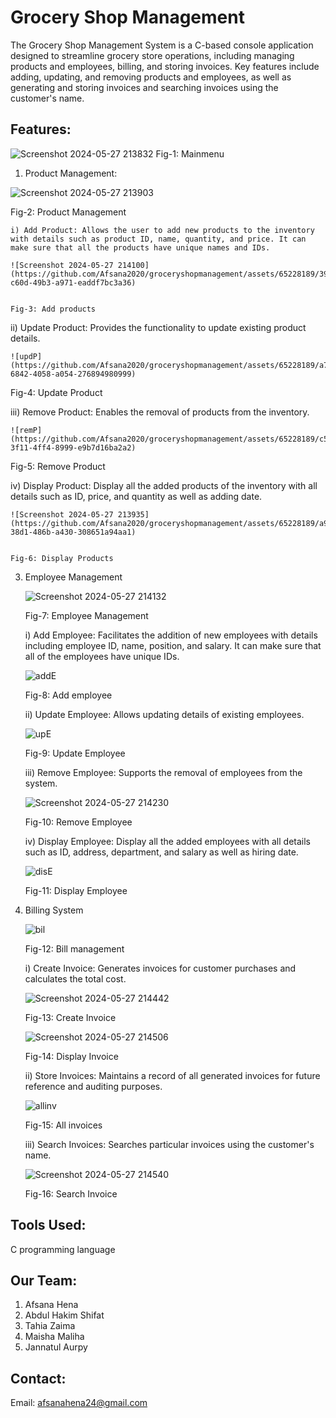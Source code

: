 
# Grocery Shop Management
The Grocery Shop Management System is a C-based console application designed to streamline grocery store operations, including managing products and employees, billing, and storing invoices. Key features include adding, updating, and removing products and employees, as well as generating and storing invoices and searching invoices using the customer's name.




## Features:

![Screenshot 2024-05-27 213832](https://github.com/Afsana2020/groceryshopmanagement/assets/65228189/f1ec75e4-2e19-44a7-ad3b-5e9f64fcae74)
Fig-1: Mainmenu

1. Product Management:

![Screenshot 2024-05-27 213903](https://github.com/Afsana2020/groceryshopmanagement/assets/65228189/95a7100f-e0c9-43af-9d1d-d17aa54b9629)


Fig-2: Product Management

    i) Add Product: Allows the user to add new products to the inventory with details such as product ID, name, quantity, and price. It can make sure that all the products have unique names and IDs.

    ![Screenshot 2024-05-27 214100](https://github.com/Afsana2020/groceryshopmanagement/assets/65228189/395f564d-c60d-49b3-a971-eaddf7bc3a36)


    Fig-3: Add products

   ii) Update Product: Provides the functionality to update existing product details.

    ![updP](https://github.com/Afsana2020/groceryshopmanagement/assets/65228189/a72a28f7-6842-4058-a054-276894980999)

   Fig-4: Update Product

   iii) Remove Product: Enables the removal of products from the inventory.

    ![remP](https://github.com/Afsana2020/groceryshopmanagement/assets/65228189/c58deaf3-3f11-4ff4-8999-e9b7d16ba2a2)

    
   Fig-5: Remove Product
   
   iv) Display Product: Display all the added products of the inventory with all details such as ID, price, and quantity as well as adding date.

    ![Screenshot 2024-05-27 213935](https://github.com/Afsana2020/groceryshopmanagement/assets/65228189/a9c99e21-38d1-486b-a430-308651a94aa1)

    
    Fig-6: Display Products

3. Employee Management

    ![Screenshot 2024-05-27 214132](https://github.com/Afsana2020/groceryshopmanagement/assets/65228189/e4b8156b-27fe-43dc-bd00-f5c739e64459)

    
    Fig-7: Employee Management 

   i) Add Employee: Facilitates the addition of new employees with details including employee ID, name, position, and salary. It can make sure that all of the employees have unique IDs.

    ![addE](https://github.com/Afsana2020/groceryshopmanagement/assets/65228189/b0527cfc-1275-4ffa-b937-6af10905cdbe)


    Fig-8: Add employee

   ii) Update Employee: Allows updating details of existing employees.

    ![upE](https://github.com/Afsana2020/groceryshopmanagement/assets/65228189/7f4ba100-9629-4115-a66f-7c7b4543fc3e)

    
    Fig-9: Update Employee

   iii) Remove Employee: Supports the removal of employees from the system.

    ![Screenshot 2024-05-27 214230](https://github.com/Afsana2020/groceryshopmanagement/assets/65228189/cfc93edb-2866-442c-b297-fbc116dfa4f8)


    Fig-10: Remove Employee

   iv) Display Employee: Display all the added employees with all details such as ID, address, department, and salary as well as hiring date.

    ![disE](https://github.com/Afsana2020/groceryshopmanagement/assets/65228189/785438ea-b546-4182-bfd7-42cc12c74ed9)


    Fig-11: Display Employee

5. Billing System

    ![bil](https://github.com/Afsana2020/groceryshopmanagement/assets/65228189/2f662f42-10d3-4d2d-a843-2be701772c1a)


    Fig-12: Bill management

   i) Create Invoice: Generates invoices for customer purchases and calculates the total cost.

    ![Screenshot 2024-05-27 214442](https://github.com/Afsana2020/groceryshopmanagement/assets/65228189/db1f06dc-02c1-4405-bc5b-ee39eb580c9b)


    Fig-13: Create Invoice

    ![Screenshot 2024-05-27 214506](https://github.com/Afsana2020/groceryshopmanagement/assets/65228189/27e44875-d4d9-47b1-a690-6872be60c655)

    Fig-14: Display Invoice

   ii) Store Invoices: Maintains a record of all generated invoices for future reference and auditing purposes.

    ![allinv](https://github.com/Afsana2020/groceryshopmanagement/assets/65228189/c1c7d3a9-fdc6-4a53-a71c-d8cb17d1a079)


    Fig-15: All invoices

   iii) Search Invoices: Searches particular invoices using the customer's name.

    ![Screenshot 2024-05-27 214540](https://github.com/Afsana2020/groceryshopmanagement/assets/65228189/61be4049-d147-4602-9166-d86e08377aeb)


   Fig-16: Search Invoice

## Tools Used:
C programming language

## Our Team:
1. Afsana Hena
2. Abdul Hakim Shifat
3. Tahia Zaima
4. Maisha Maliha
5. Jannatul Aurpy
   
## Contact:

Email: afsanahena24@gmail.com
